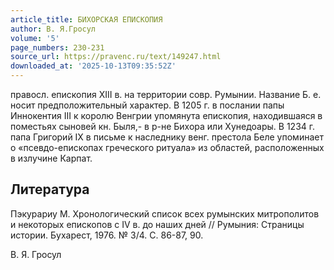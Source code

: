 ```yaml
---
article_title: БИХОРСКАЯ ЕПИСКОПИЯ
author: В. Я.Гросул
volume: '5'
page_numbers: 230-231
source_url: https://pravenc.ru/text/149247.html
downloaded_at: '2025-10-13T09:35:52Z'
---
```


правосл. епископия XIII в. на территории совр. Румынии. Название Б. е. носит предположительный характер. В 1205 г. в послании папы Иннокентия III к королю Венгрии упомянута епископия, находившаяся в поместьях сыновей кн. Быля,- в р-не Бихора или Хунедоары. В 1234 г. папа Григорий IX в письме к наследнику венг. престола Беле упоминает о «псевдо-епископах греческого ритуала» из областей, расположенных в излучине Карпат.

## Литература

Пэкурариу М. Хронологический список всех румынских митрополитов и некоторых епископов с IV в. до наших дней // Румыния: Страницы истории. Бухарест, 1976. № 3/4. С. 86-87, 90.

В. Я.  Гросул
